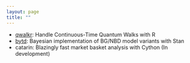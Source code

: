 ```yaml
---
layout: page
title: ""
---
```


* [qwalkr](https://github.com/vitormarquesr/qwalkr): Handle Continuous-Time Quantum Walks with R
* [bytd](https://github.com/vitormarquesr/bytd): Bayesian implementation of BG/NBD model variants with Stan
* catarin: Blazingly fast market basket analysis with Cython (In development)
